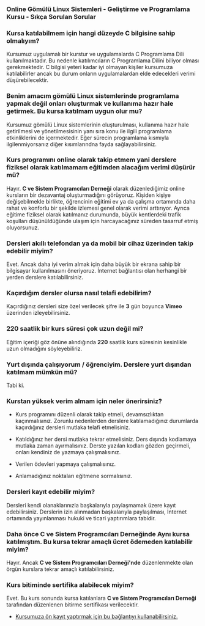 ### Online Gömülü Linux Sistemleri - Geliştirme ve Programlama Kursu - Sıkça Sorulan Sorular

### Kursa katılabilmem için hangi düzeyde C bilgisine sahip olmalıyım?
Kursumuz uygulamalı bir kurstur ve uygulamalarda C Programlama Dili kullanılmaktadır. Bu nedenle katılımcıların C Programlama Dilini biliyor olması gerekmektedir. C bilgisi yeteri kadar iyi olmayan kişiler kursumuza katılabilirler ancak bu durum onların uygulamalardan elde edecekleri verimi düşürebilecektir.

### Benim amacım gömülü Linux sistemlerinde programlama yapmak değil onları oluşturmak ve kullanıma hazır hale getirmek. Bu kursa katılmam uygun olur mu?
Kursumuz gömülü Linux sistemlerinin oluşturulması, kullanıma hazır hale getirilmesi ve yönetilmesisinin yanı sıra konu ile ilgili programlama etkinliklerini de içermektedir. Eğer sürecin programlama kısmıyla ilgilenmiyorsanız diğer kısımlarındna fayda sağlayabilirsiniz.

### Kurs programını online olarak takip etmem yani derslere fiziksel olarak katılmamam eğitimden alacağım verimi düşürür mü?
Hayır. __C ve Sistem Programcıları Derneği__ olarak düzenlediğimiz online kursların bir dezavantaj oluşturmadığını görüyoruz. Kişiden kişiye değişebilmekle birlikte, öğrencinin eğitimi ev ya da çalışma ortamında daha rahat ve konforlu bir şekilde izlemesi genel olarak verimi arttırıyor. Ayrıca eğitime fiziksel olarak katılmanız durumunda, büyük kentlerdeki trafik koşulları düşünüldüğünde ulaşım için harcayacağınız süreden tasarruf etmiş oluyorsunuz.

### Dersleri akıllı telefondan ya da mobil bir cihaz üzerinden takip edebilir miyim?
Evet. Ancak daha iyi verim almak için daha büyük bir ekrana sahip bir bilgisayar kullanılmasını öneriyoruz. İnternet bağlantısı olan herhangi bir yerden derslere katılabilirsiniz.

### Kaçırdığım dersler olursa nasıl telafi edebilirim?
Kaçırdığınız dersleri size özel verilecek şifre ile  __3__  gün boyunca __Vimeo__ üzerinden izleyebilirsiniz.

### 220 saatlik bir kurs süresi çok uzun değil mi?
Eğitim içeriği göz önüne alındığında __220__ saatlik kurs süresinin kesinlikle uzun olmadığını söyleyebiliriz. 

### Yurt dışında çalışıyorum / öğrenciyim. Derslere yurt dışından katılmam mümkün mü?
Tabi ki. 

### Kurstan yüksek verim almam için neler önerirsiniz?
+ Kurs programını düzenli olarak takip etmeli, devamsızlıktan kaçınmalısınız. Zorunlu nedenlerden derslere katılamadığınız durumlarda kaçırdığınız dersleri mutlaka telafi etmelisiniz.

+ Katıldığınız her dersi mutlaka tekrar etmelisiniz. Ders dışında kodlamaya mutlaka zaman ayırmalısınız. Derste yazılan kodları gözden geçirmeli, onları kendiniz de yazmaya çalışmalısınız.

+ Verilen ödevleri yapmaya çalışmalısınız.

+ Anlamadığınız noktaları eğitmene sormalısınız.

### Dersleri kayıt edebilir miyim?
Dersleri kendi olanaklarınızla başkalarıyla paylaşmamak üzere kayıt edebilirsiniz. Derslerin izin alınmadan başkalarıyla paylaşılması, İnternet ortamında yayınlanması hukuki ve ticari yaptırımlara tabidir.

### Daha önce C ve Sistem Programcıları Derneğinde Aynı kursa katılmıştım. Bu kursa tekrar amaçlı ücret ödemeden katılabilir miyim?
Hayır. Ancak __C ve Sistem Programcıları Derneği'nde__ düzenlenmekte olan örgün kurslara tekrar amaçlı katılabilirsiniz.

### Kurs bitiminde sertifika alabilecek miyim?
Evet. Bu kurs sonunda kursa katılanlara __C ve Sistem Programcıları Derneği__ tarafından düzenlenen bitirme sertifikası verilecektir.

+ [Kursumuza ön kayıt yaptırmak için bu bağlantıyı kullanabilirsiniz.](https://us02web.zoom.us/meeting/register/tZwuduCoqT8pG9XxaqNsZmLX8elLKAG_6GOk)

